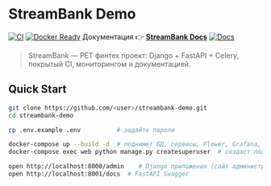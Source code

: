 # StreamBank Demo

[![CI](https://github.com/AIMERPRO/streambank-demo/actions/workflows/ci-cd.yml/badge.svg)](https://github.com/AIMERPRO/streambank-demo/actions/workflows/ci-cd.yml)
[![Docker Ready](https://img.shields.io/badge/docker-ready-blue)](#quick-start)
Документация 👉 **[StreamBank Docs](https://aimerpro.github.io/streambank-demo/)**
[![Docs](https://img.shields.io/badge/docs-site-green)](https://aimerpro.github.io/streambank-demo/)

> StreamBank — PET финтех проект: Django + FastAPI + Celery, покрытый CI, мониторингом и документацией.

## Quick Start

```bash
git clone https://github.com/<user>/streambank-demo.git
cd streambank-demo

cp .env.example .env          # задайте пароли

docker-compose up --build -d  # поднимет БД, сервисы, Flower, Grafana, автоматически промигрирует через сервис Migrate
docker-compose exec web python manage.py createsuperuser  # создаст пользователя с правами Superuser

open http://localhost:8000/admin    # Django приложения (сайт администратора)
open http://localhost:8001/docs  # FastAPI Swagger
```
